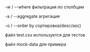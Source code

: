 -w / --where фильтрация по столбцам

-a / --aggregate агрегация 

-o / --order by сортировка(desc/asc)

файл test.csv используется для тестов

файл mock-data для примера
